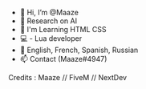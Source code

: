 - 👋 Hi, I’m @Maaze
- 👀 Research on AI
- 🌱 I'm Learning HTML CSS
- 💻 - Lua developer
- 💞️ English, French, Spanish, Russian
- 📫 Contact (Maaze#4947) 

Credits : Maaze // FiveM // NextDev

<!---
Miiiwn/Miiiwn is a ✨ special ✨ repository because its `README.md` (this file) appears on your GitHub profile.
You can click the Preview link to take a look at your changes.
--->
